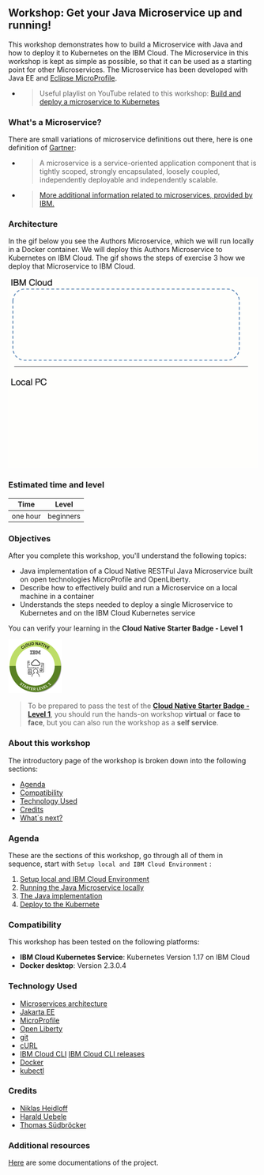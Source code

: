 ## Workshop: Get your Java Microservice up and running!

This workshop demonstrates how to build a Microservice with Java and how to deploy it to Kubernetes on the IBM Cloud. The Microservice in this workshop is kept as simple as possible, so that it can be used as a starting point for other Microservices. The Microservice has been developed with Java EE and [Eclipse MicroProfile](https://microprofile.io/).

* > Useful playlist on YouTube related to this workshop: [Build and deploy a microservice to Kubernetes](https://ibm.biz/BdzVRY)

### What's a Microservice?

There are small variations of microservice definitions out there, here is one definition of [Gartner](https://www.gartner.com/en/information-technology/glossary/microservice):

* > A microservice is a service-oriented application component that is tightly scoped, strongly encapsulated, loosely coupled, independently deployable and independently scalable.

* > [More additional information related to microservices, provided by IBM.](https://www.ibm.com/cloud/learn/microservices)

### Architecture

In the gif below you see the Authors Microservice, which we will run locally in a Docker container.
We will deploy this Authors Microservice to Kubernetes on IBM Cloud. 
The gif shows the steps of exercise 3 how we deploy that Microservice to IBM Cloud.

![](../images/lab-4-overview.gif)

### Estimated time and level

|  Time | Level  |
| - | - |
| one hour | beginners |

### Objectives

After you complete this workshop, you'll understand the following topics:

* Java implementation of a Cloud Native RESTFul Java Microservice built on open technologies MicroProfile and OpenLiberty. 
* Describe how to effectively build and run a Microservice on a local machine in a container
* Understands the steps needed to deploy a single Microservice to Kubernetes and on the IBM Cloud Kubernetes service

You can verify your learning in the **Cloud Native Starter Badge - Level 1**

![Cloud Native Starter Badge - Level 1](../images/cnsl1.png)

> To be prepared to pass the test of the [**Cloud Native Starter Badge - Level 1**](http://ibm.biz/cloud-native-starter-level-1-badge), you should run the hands-on workshop **virtual** or **face to face**, but you can also run the workshop as a **self service**.

### About this workshop

The introductory page of the workshop is broken down into the following sections:

* [Agenda](#agenda)
* [Compatibility](#compatibility)
* [Technology Used](#technology-used)
* [Credits](#credits)
* [What`s next?](#whats-next?)

### Agenda

These are the sections of this workshop, go through all of them in sequence, start with `Setup local and IBM Cloud Environment` :

 1. [Setup local and IBM Cloud Environment](pre-work/README.md) 
 2. [Running the Java Microservice locally](exercise-01/README.md) 
 3. [The Java implementation](exercise-02/README.md) 
 4. [Deploy to the Kubernete](exercise-03/README.md) 

### Compatibility

This workshop has been tested on the following platforms:

* **IBM Cloud Kubernetes Service**: Kubernetes Version 1.17 on IBM Cloud
* **Docker desktop**: Version 2.3.0.4

### Technology Used

* [Microservices architecture](https://en.wikipedia.org/wiki/Microservices)
* [Jakarta EE](https://jakarta.ee/)
* [MicroProfile](https://microprofile.io/)
* [Open Liberty](https://openliberty.io/)
* [git](https://git-scm.com/book/en/v2/Getting-Started-Installing-Git) 
* [cURL](https://curl.haxx.se/download.html)
* [IBM Cloud CLI](https://cloud.ibm.com/docs/home/tools)
  [IBM Cloud CLI releases](https://github.com/IBM-Cloud/ibm-cloud-cli-release/releases)
* [Docker](https://docs.docker.com/v17.12/install/)
* [kubectl](https://kubernetes.io/docs/tasks/tools/install-kubectl/)

### Credits

* [Niklas Heidloff](https://twitter.com/nheidloff)
* [Harald Uebele](https://twitter.com/Harald_U)
* [Thomas Südbröcker](https://twitter.com/tsuedbroecker)

### Additional resources

[Here](https://github.com/IBM/cloud-native-starter#documentation---kubernetes-and-microprofile) are some documentations of the project.


